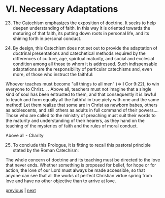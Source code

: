 # VI. Necessary Adaptations

23. The Catechism emphasizes the exposition of doctrine. It seeks to help deepen understanding of faith. In this way it is oriented towards the maturing of that faith, its putting down roots in personal life, and its shining forth in personal conduct.

24. By design, this Catechism does not set out to provide the adaptation of doctrinal presentations and catechetical methods required by the differences of culture, age, spiritual maturity, and social and ecclesial condition among all those to whom it is addressed. Such indispensable adaptations are the responsibility of particular catechisms and, even more, of those who instruct the faithful:

Whoever teaches must become "all things to all men" (⇒ I Cor 9:22), to win everyone to Christ. . . Above all, teachers must not imagine that a single kind of soul has been entrusted to them, and that consequently it is lawful to teach and form equally all the faithful in true piety with one and the same method! Let them realize that some are in Christ as newborn babes, others as adolescents, and still others as adults in full command of their powers.... Those who are called to the ministry of preaching must suit their words to the maturity and understanding of their hearers, as they hand on the teaching of the mysteries of faith and the rules of moral conduct.

Above all - Charity

25. To conclude this Prologue, it is fitting to recall this pastoral principle stated by the Roman Catechism:

The whole concern of doctrine and its teaching must be directed to the love that never ends. Whether something is proposed for belief, for hope or for action, the love of our Lord must always be made accessible, so that anyone can see that all the works of perfect Christian virtue spring from love and have no other objective than to arrive at love.

[previous](https://github.com/Tenari/non-fiction/blob/master/catechism/__P6.md) | [next](https://github.com/Tenari/non-fiction/blob/master/catechism/__P8.md)